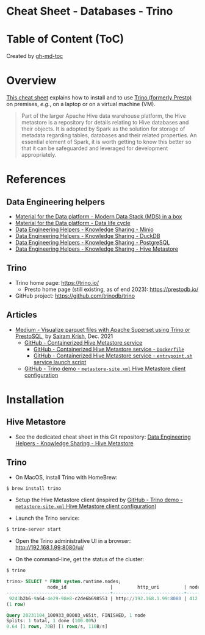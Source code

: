 Cheat Sheet - Databases - Trino
===============================

# Table of Content (ToC)

Created by [gh-md-toc](https://github.com/ekalinin/github-markdown-toc.go)

# Overview
[This cheat sheet](https://github.com/data-engineering-helpers/ks-cheat-sheets/blob/main/db/trino/README.md)
explains how to install and to use
[Trino (formerly Presto)](https://trino.io/)
on premises, _e.g._, on a laptop or on a virtual machine (VM).

> Part of the larger Apache Hive data warehouse platform, the Hive metastore is a repository for details relating to Hive databases and their objects. It is adopted by Spark as the solution for storage of metadata regarding tables, databases and their related properties.  An essential element of Spark, it is worth getting to know this better so that it can be safeguarded and leveraged for development appropriately.

# References

## Data Engineering helpers
* [Material for the Data platform - Modern Data Stack (MDS) in a box](https://github.com/data-engineering-helpers/mds-in-a-box/blob/main/README.md)
* [Material for the Data platform - Data life cycle](https://github.com/data-engineering-helpers/data-life-cycle/blob/main/README.md)
* [Data Engineering Helpers - Knowledge Sharing - Minio](https://github.com/data-engineering-helpers/ks-cheat-sheets/blob/main/frameworks/minio/README.md)
* [Data Engineering Helpers - Knowledge Sharing - DuckDB](https://github.com/data-engineering-helpers/ks-cheat-sheets/blob/main/db/duckdb/README.md)
* [Data Engineering Helpers - Knowledge Sharing - PostgreSQL](https://github.com/data-engineering-helpers/ks-cheat-sheets/blob/main/db/postgresql/README.md)
* [Data Engineering Helpers - Knowledge Sharing - Hive Metastore](https://github.com/data-engineering-helpers/ks-cheat-sheets/blob/main/frameworks/hive-metastore/README.md)

## Trino
* Trino home page: https://trino.io/
  + Presto home page (still existing, as of end 2023): https://prestodb.io/
* GitHub project: https://github.com/trinodb/trino

## Articles
* [Medium - Visualize parquet files with Apache Superset using Trino or PrestoSQL](https://sairamkrish.medium.com/visualize-parquet-files-with-apache-superset-using-trino-or-prestosql-511f18a37e3b),
  by [Sairam Krish](https://www.linkedin.com/in/sairamkrish/),
  Dec. 2021
  + [GitHub - Containerized Hive Metastore service](https://github.com/bitsondatadev/hive-metastore)
    - [GitHub - Containerized Hive Metastore service - `Dockerfile`](https://github.com/bitsondatadev/hive-metastore/blob/master/Dockerfile)
    - [GitHub - Containerized Hive Metastore service - `entrypoint.sh` service launch script](https://github.com/bitsondatadev/hive-metastore/blob/master/scripts/entrypoint.sh)
  + [GitHub - Trino demo - `metastore-site.xml` Hive Metastore client configuration](https://github.com/sairamkrish/trino-superset-demo/blob/main/hive/conf/metastore-site.xml)

# Installation

## Hive Metastore
* See the dedicated cheat sheet in this Git repository:
  [Data Engineering Helpers - Knowledge Sharing - Hive Metastore](https://github.com/data-engineering-helpers/ks-cheat-sheets/blob/main/frameworks/hive-metastore/README.md)

## Trino
* On MacOS, install Trino with HomeBrew:
```bash
$ brew install trino
```

* Setup the Hive Metastore client
  (inspired by [GitHub - Trino demo - `metastore-site.xml` Hive Metastore client configuration](https://github.com/sairamkrish/trino-superset-demo/blob/main/hive/conf/metastore-site.xml))

* Launch the Trino service:
```bash
$ trino-server start
```

* Open the Trino administrative UI in a browser: http://192.168.1.99:8080/ui/

* On the command-line, get the status of the cluster:
```bash
$ trino
```
```sql
trino> SELECT * FROM system.runtime.nodes;
               node_id                |         http_uri         | node_version | coordinator | state  
--------------------------------------+--------------------------+--------------+-------------+--------
 9243b2b6-9a64-4e29-98e8-c2de6b698553 | http://192.168.1.99:8080 | 412          | true        | active 
(1 row)

Query 20231104_100933_00003_v65it, FINISHED, 1 node
Splits: 1 total, 1 done (100.00%)
0.64 [1 rows, 70B] [1 rows/s, 110B/s]
```

